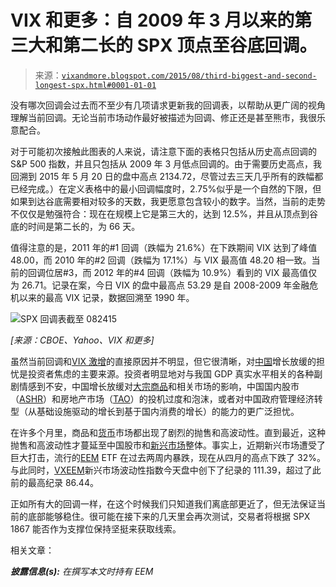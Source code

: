 <!--yml

分类：未分类

日期：2024-05-18 16:08:57

-->

# VIX 和更多：自 2009 年 3 月以来的第三大和第二长的 SPX 顶点至谷底回调。

> 来源：[`vixandmore.blogspot.com/2015/08/third-biggest-and-second-longest-spx.html#0001-01-01`](http://vixandmore.blogspot.com/2015/08/third-biggest-and-second-longest-spx.html#0001-01-01)

没有哪次回调会过去而不至少有几项请求更新我的回调表，以帮助从更广阔的视角理解当前回调。无论当前市场动作最好被描述为回调、修正还是甚至熊市，我很乐意配合。

对于可能初次接触此图表的人来说，请注意下面的表格只包括从历史高点回调的 S&P 500 指数，并且只包括从 2009 年 3 月低点回调的。由于需要历史高点，我回溯到 2015 年 5 月 20 日的盘中高点 2134.72，尽管过去三天几乎所有的跌幅都已经完成。）在定义表格中的最小回调幅度时，2.75%似乎是一个自然的下限，但如果到达谷底需要相对较多的天数，我更愿意包含较小的数字。当然，当前的走势不仅仅是勉强符合：现在在规模上它是第三大的，达到 12.5%，并且从顶点到谷底的时间是第二长的，为 66 天。

值得注意的是，2011 年的#1 回调（跌幅为 21.6%）在下跌期间 VIX 达到了峰值 48.00，而 2010 年的#2 回调（跌幅为 17.1%）与 VIX 最高值 48.20 相一致。当前的回调位居#3，而 2012 年的#4 回调（跌幅为 10.9%）看到的 VIX 最高值仅为 26.71。记录在案，今日 VIX 的盘中最高点 53.29 是自 2008-2009 年金融危机以来的最高 VIX 记录，数据回溯至 1990 年。

![SPX 回调表截至 082415](http://lh3.googleusercontent.com/-LG7MNVmR91w/Vdu6sJOIm8I/AAAAAAAAJlU/w1oph1d8sDE/s1600-h/SPX%252520pullback%252520table%252520as%252520of%252520082415%25255B5%25255D.png)

*[来源：CBOE、Yahoo、VIX 和更多]*

虽然当前回调和[VIX 激增](http://vixandmore.blogspot.com/search/label/VIX%20spikes)的直接原因并不明显，但它很清晰，对[中国](http://vixandmore.blogspot.com/search/label/China)增长放缓的担忧是投资者焦虑的主要来源。投资者明显地对与我国 GDP 真实水平相关的各种副剧情感到不安，中国增长放缓对[大宗商品](http://vixandmore.blogspot.com/search/label/commodities)和相关市场的影响，中国国内股市（[ASHR](http://vixandmore.blogspot.com/search/label/ASHR)）和房地产市场（[TAO](http://vixandmore.blogspot.com/search/label/TAO)）的投机过度和泡沫，或者对中国政府管理经济转型（从基础设施驱动的增长到基于国内消费的增长）的能力的更广泛担忧。

在许多个月里，商品和[货币](http://vixandmore.blogspot.com/search/label/currencies)市场都出现了剧烈的抛售和高波动性。直到最近，这种抛售和高波动性才蔓延至中国股市和[新兴市场](http://vixandmore.blogspot.com/search/label/emerging%20markets)整体。事实上，近期新兴市场遭受了巨大打击，流行的[EEM](http://vixandmore.blogspot.com/search/label/EEM) ETF 在过去两周内暴跌，现在从四月的高点下跌了 32%。与此同时，[VXEEM](http://vixandmore.blogspot.com/search/label/VXEEM)新兴市场波动性指数今天盘中创下了纪录的 111.39，超过了此前的最高纪录 86.44。

正如所有大的回调一样，在这个时候我们只知道我们离底部更近了，但无法保证当前的底部能够稳住。很可能在接下来的几天里会再次测试，交易者将根据 SPX 1867 能否作为支撑位保持坚挺来获取线索。

相关文章：

***披露信息(s):*** *在撰写本文时持有 EEM*
